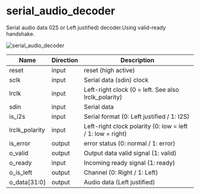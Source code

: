 # serial_audio_decoder
Serial audio data (I2S or Left justified) decoder.Using valid-ready handshake.

![serial_audio_decoder](https://user-images.githubusercontent.com/14823909/106344647-61f33780-62ee-11eb-9559-37f03dec33aa.png)

|Name|Direction|Description|
|--|--|--|
|reset|input|reset (high active)|
|sclk|input|Serial data (sdin) clock|
|lrclk|input|Left-right clock (0 = left. See also lrclk_polarity)|
|sdin|input|Serial data|
|is_i2s|input|Serial format (0: Left justified / 1: I2S)|
|lrclk_polarity|input|Left-right clock polarity (0: low = left / 1: low = right)|
|is_error|output|error status (0: normal / 1: error)|
|o_valid|output|Output data valid signal (1: valid)|
|o_ready|input|Incoming ready signal (1: ready)|
|o_is_left|output|Channel (0: Right / 1: Left)
|o_data[31:0]|output|Audio data (Left justified) |
